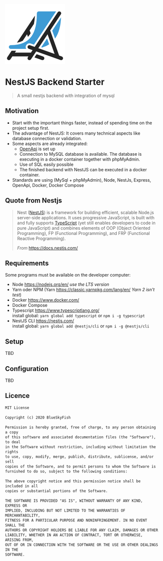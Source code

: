 
![NestJs Backend Starter](logo.png)


# NestJS Backend Starter

> A small nestjs backend with integration of mysql


## Motivation

* Start with the important things faster, instead of spending time on the project setup first.
* The advantage of NestJS: It covers many technical aspects like database connection or validation.
* Some aspects are already integrated:
  * [OpenApi](OpenApiSpec) is set up
  * Connection to MySQL database is available. The database is executing in a docker container together with phpMyAdmin.
  * Use of SQL easily possible
  * The finished backend with NestJS can be executed in a docker container.
* Standards are using (MySql + phpMyAdmin), Node, NestJs, Express, OpenApi, Docker, Docker Compose

## Quote from Nestjs

> Nest ([NestJS](NestJS)) is a framework for building efficient, scalable Node.js server-side applications. It uses
> progressive JavaScript, is built with and fully supports [TypeScript](Typescript) (yet still enables developers to
> code in pure JavaScript) and combines elements of OOP (Object Oriented Programming), FP (Functional Programming),
> and FRP (Functional Reactive Programming).
>
> *From* <https://docs.nestjs.com/>


## Requirements

Some programs must be available on the developer computer:

* Node <https://nodejs.org/en/> *use the LTS version*
* Yarn oder NPM (Yarn <https://classic.yarnpkg.com/lang/en/> *Yarn 2 isn't test*)
* Docker <https://www.docker.com/>
* Docker Compose
* Typescript <https://www.typescriptlang.org/><br>install global: `yarn global add typescript` or `npm i -g typescript`
* NestJS CLI <https://nestjs.com/><br>install global: `yarn global add @nestjs/cli` or `npm i -g @nestjs/cli`


## Setup

TBD


## Configuration

TBD


## Licence

```text
MIT License

Copyright (c) 2020 BlueSkyFish

Permission is hereby granted, free of charge, to any person obtaining a copy
of this software and associated documentation files (the "Software"), to deal
in the Software without restriction, including without limitation the rights
to use, copy, modify, merge, publish, distribute, sublicense, and/or sell
copies of the Software, and to permit persons to whom the Software is
furnished to do so, subject to the following conditions:

The above copyright notice and this permission notice shall be included in all
copies or substantial portions of the Software.

THE SOFTWARE IS PROVIDED "AS IS", WITHOUT WARRANTY OF ANY KIND, EXPRESS OR
IMPLIED, INCLUDING BUT NOT LIMITED TO THE WARRANTIES OF MERCHANTABILITY,
FITNESS FOR A PARTICULAR PURPOSE AND NONINFRINGEMENT. IN NO EVENT SHALL THE
AUTHORS OR COPYRIGHT HOLDERS BE LIABLE FOR ANY CLAIM, DAMAGES OR OTHER
LIABILITY, WHETHER IN AN ACTION OF CONTRACT, TORT OR OTHERWISE, ARISING FROM,
OUT OF OR IN CONNECTION WITH THE SOFTWARE OR THE USE OR OTHER DEALINGS IN THE
SOFTWARE.
```


[NestJS]:https://nestjs.com/
[Typescript]:https://www.typescriptlang.org/
[OpenApiSpec]:https://www.openapis.org/

